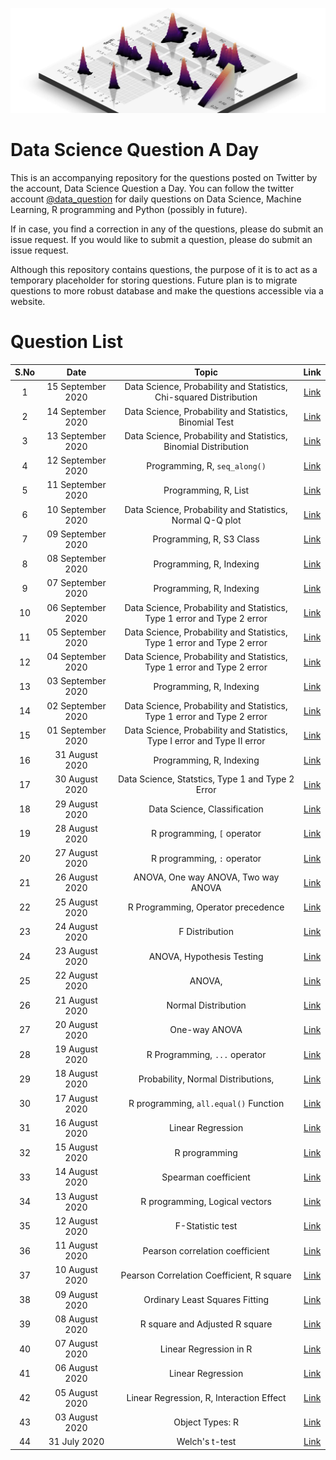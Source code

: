 ![](logo.png)
# Data Science Question A Day

This is an accompanying repository for the questions posted on Twitter by the account, Data Science Question a Day. You can follow the twitter account [@data_question](https://twitter.com/data_question) for daily questions on Data Science, Machine Learning, R programming and Python (possibly in future).

If in case, you find a correction in any of the questions, please do submit an issue request. If you would like to submit a question, please do submit an issue request.

Although this repository contains questions, the purpose of it is to act as a temporary placeholder for storing questions. Future plan is to migrate questions to more robust database and make the questions accessible via a website.

# Question List

|S.No|Date|Topic|Link|
|:---:|:---:|:---:|:---:|
|1|15 September 2020|Data Science,  Probability and Statistics,  Chi-squared Distribution|[Link](./questions/q_15092020.md)|
|2|14 September 2020|Data Science,  Probability and Statistics,  Binomial Test|[Link](./questions/q_14092020.md)|
|3|13 September 2020|Data Science,  Probability and Statistics,  Binomial Distribution|[Link](./questions/q_13092020.md)|
|4|12 September 2020|Programming,  R,  `seq_along()`|[Link](./questions/q_12092020.md)|
|5|11 September 2020|Programming,  R,  List|[Link](./questions/q_11092020.md)|
|6|10 September 2020|Data Science,  Probability and Statistics,  Normal Q-Q plot|[Link](./questions/q_10092020.md)|
|7|09 September 2020|Programming,  R,  S3 Class|[Link](./questions/q_09092020.md)|
|8|08 September 2020|Programming,  R,  Indexing|[Link](./questions/q_08092020.md)|
|9|07 September 2020|Programming,  R,  Indexing|[Link](./questions/q_07092020.md)|
|10|06 September 2020|Data Science,  Probability and Statistics,  Type 1 error and Type 2 error|[Link](./questions/q_06092020.md)|
|11|05 September 2020|Data Science,  Probability and Statistics,  Type 1 error and Type 2 error|[Link](./questions/q_05092020.md)|
|12|04 September 2020|Data Science,  Probability and Statistics,  Type 1 error and Type 2 error|[Link](./questions/q_04092020.md)|
|13|03 September 2020|Programming,  R,  Indexing|[Link](./questions/q_03092020.md)|
|14|02 September 2020|Data Science,  Probability and Statistics,  Type 1 error and Type 2 error|[Link](./questions/q_02092020.md)|
|15|01 September 2020|Data Science,  Probability and Statistics,  Type I error and Type II error|[Link](./questions/q_01092020.md)|
|16|31 August 2020|Programming,  R,  Indexing|[Link](./questions/q_31082020.md)|
|17|30 August 2020|Data Science,  Statstics,  Type 1 and Type 2 Error|[Link](./questions/q_30082020.md)|
|18|29 August 2020|Data Science,  Classification|[Link](./questions/q_29082020.md)|
|19|28 August 2020|R programming,  `[` operator|[Link](./questions/q_28082020.md)|
|20|27 August 2020|R programming,  `:` operator|[Link](./questions/q_27082020.md)|
|21|26 August 2020|ANOVA,  One way ANOVA,  Two way ANOVA|[Link](./questions/q_26082020.md)|
|22|25 August 2020|R Programming,  Operator precedence|[Link](./questions/q_25082020.md)|
|23|24 August 2020|F Distribution|[Link](./questions/q_24082020.md)|
|24|23 August 2020|ANOVA,  Hypothesis Testing|[Link](./questions/q_23082020.md)|
|25|22 August 2020|ANOVA, 	|[Link](./questions/q_22082020.md)|
|26|21 August 2020|Normal Distribution|[Link](./questions/q_21082020.md)|
|27|20 August 2020|One-way ANOVA|[Link](./questions/q_20082020.md)|
|28|19 August 2020|R Programming,  `...` operator|[Link](./questions/q_19082020.md)|
|29|18 August 2020|Probability,  Normal Distributions, 	|[Link](./questions/q_18082020.md)|
|30|17 August 2020|R programming,  `all.equal()` Function|[Link](./questions/q_17082020.md)|
|31|16 August 2020|Linear Regression|[Link](./questions/q_16082020.md)|
|32|15 August 2020|R programming|[Link](./questions/q_15082020.md)|
|33|14 August 2020|Spearman coefficient|[Link](./questions/q_14082020.md)|
|34|13 August 2020|R programming,  Logical vectors|[Link](./questions/q_13082020.md)|
|35|12 August 2020|F-Statistic test|[Link](./questions/q_12082020.md)|
|36|11 August 2020|Pearson correlation coefficient|[Link](./questions/q_11082020.md)|
|37|10 August 2020|Pearson Correlation Coefficient,  R square|[Link](./questions/q_10082020.md)|
|38|09 August 2020|Ordinary Least Squares Fitting|[Link](./questions/q_09082020.md)|
|39|08 August 2020|R square and Adjusted R square|[Link](./questions/q_08082020.md)|
|40|07 August 2020|Linear Regression in R|[Link](./questions/q_07082020.md)|
|41|06 August 2020|Linear Regression|[Link](./questions/q_06082020.md)|
|42|05 August 2020|Linear Regression,  R,  Interaction Effect|[Link](./questions/q_05082020.md)|
|43|03 August 2020|Object Types: R|[Link](./questions/q_03082020.md)|
|44|31 July 2020|Welch's t-test|[Link](./questions/q_31072020.md)|
